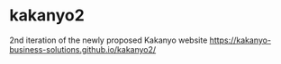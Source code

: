 # kakanyo2
 2nd iteration of the newly proposed Kakanyo website
https://kakanyo-business-solutions.github.io/kakanyo2/
